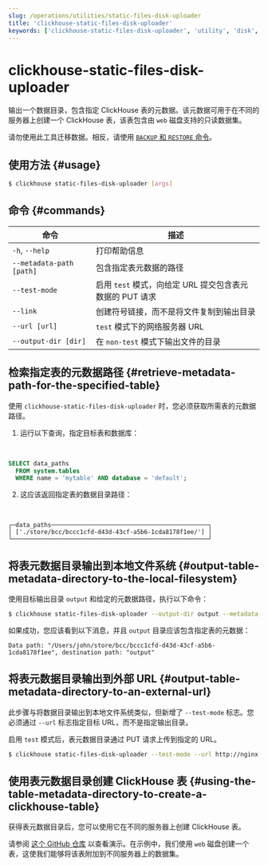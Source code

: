 ```yaml
---
slug: /operations/utilities/static-files-disk-uploader
title: 'clickhouse-static-files-disk-uploader'
keywords: ['clickhouse-static-files-disk-uploader', 'utility', 'disk', 'uploader']
---
```



# clickhouse-static-files-disk-uploader

输出一个数据目录，包含指定 ClickHouse 表的元数据。该元数据可用于在不同的服务器上创建一个 ClickHouse 表，该表包含由 `web` 磁盘支持的只读数据集。

请勿使用此工具迁移数据。相反，请使用 [`BACKUP` 和 `RESTORE` 命令](/operations/backup)。

## 使用方法 {#usage}

```bash
$ clickhouse static-files-disk-uploader [args]
```

## 命令 {#commands}

|命令|描述|
|---|---|
|`-h`, `--help`|打印帮助信息|
|`--metadata-path [path]`|包含指定表元数据的路径|
|`--test-mode`|启用 `test` 模式，向给定 URL 提交包含表元数据的 PUT 请求|
|`--link`|创建符号链接，而不是将文件复制到输出目录|
|`--url [url]`|`test` 模式下的网络服务器 URL|
|`--output-dir [dir]`|在 `non-test` 模式下输出文件的目录|

## 检索指定表的元数据路径 {#retrieve-metadata-path-for-the-specified-table}

使用 `clickhouse-static-files-disk-uploader` 时，您必须获取所需表的元数据路径。

1. 运行以下查询，指定目标表和数据库：

<br />

```sql
SELECT data_paths
  FROM system.tables
  WHERE name = 'mytable' AND database = 'default';
```

2. 这应该返回指定表的数据目录路径：

<br />

```response
┌─data_paths────────────────────────────────────────────┐
│ ['./store/bcc/bccc1cfd-d43d-43cf-a5b6-1cda8178f1ee/'] │
└───────────────────────────────────────────────────────┘
```

## 将表元数据目录输出到本地文件系统 {#output-table-metadata-directory-to-the-local-filesystem}

使用目标输出目录 `output` 和给定的元数据路径，执行以下命令：

```bash
$ clickhouse static-files-disk-uploader --output-dir output --metadata-path ./store/bcc/bccc1cfd-d43d-43cf-a5b6-1cda8178f1ee/
```

如果成功，您应该看到以下消息，并且 `output` 目录应该包含指定表的元数据：

```repsonse
Data path: "/Users/john/store/bcc/bccc1cfd-d43d-43cf-a5b6-1cda8178f1ee", destination path: "output"
```

## 将表元数据目录输出到外部 URL {#output-table-metadata-directory-to-an-external-url}

此步骤与将数据目录输出到本地文件系统类似，但新增了 `--test-mode` 标志。您必须通过 `--url` 标志指定目标 URL，而不是指定输出目录。

启用 `test` 模式后，表元数据目录通过 PUT 请求上传到指定的 URL。

```bash
$ clickhouse static-files-disk-uploader --test-mode --url http://nginx:80/test1 --metadata-path ./store/bcc/bccc1cfd-d43d-43cf-a5b6-1cda8178f1ee/
```

## 使用表元数据目录创建 ClickHouse 表 {#using-the-table-metadata-directory-to-create-a-clickhouse-table}

获得表元数据目录后，您可以使用它在不同的服务器上创建 ClickHouse 表。

请参阅 [这个 GitHub 仓库](https://github.com/ClickHouse/web-tables-demo) 以查看演示。在示例中，我们使用 `web` 磁盘创建一个表，这使我们能够将该表附加到不同服务器上的数据集。
